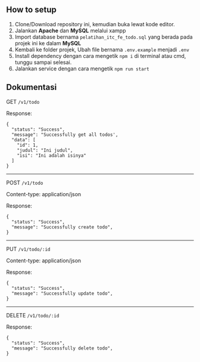## How to setup

1. Clone/Download repository ini, kemudian buka lewat kode editor.
2. Jalankan **Apache** dan **MySQL** melalui xampp
3. Import database bernama `pelatihan_itc_fe_todo.sql` yang berada pada projek ini ke dalam **MySQL**
4. Kembali ke folder projek, Ubah file bernama `.env.example` menjadi `.env`
5. Install dependency dengan cara mengetik `npm i` di terminal atau cmd, tunggu sampai selesai.
6. Jalankan service dengan cara mengetik `npm run start`

## Dokumentasi

GET `/v1/todo`

Response:

```
{
  "status": "Success",
  "message": "Successfully get all todos',
  "data": [
    "id": 1,
    "judul": "Ini judul",
    "isi": "Ini adalah isinya"
  ]
}
```

---

POST `/v1/todo`

Content-type: application/json

Response:
```
{
  "status": "Success",
  "message": "Successfully create todo",
}
```

---

PUT `/v1/todo/:id`

Content-type: application/json

Response:

```
{
  "status": "Success",
  "message": "Successfully update todo",
}
```

---

DELETE `/v1/todo/:id`

Response:

```
{
  "status": "Success",
  "message": "Successfully delete todo",
}
```

